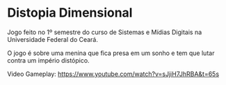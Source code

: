 # Distopia Dimensional
 Jogo feito no 1º semestre do curso de Sistemas e Mídias Digitais na Universidade Federal do Ceará. 
 
 O jogo é sobre uma menina que fica presa em um sonho e tem que lutar contra um império distópico. 
 
 Video Gameplay: https://www.youtube.com/watch?v=sJjiH7JhRBA&t=65s
